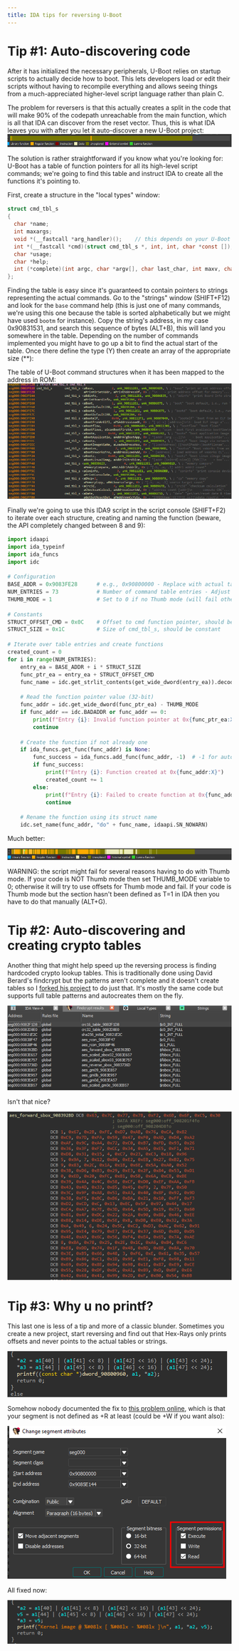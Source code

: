```yaml
---
title: IDA tips for reversing U-Boot
---
```


Tip #1: Auto-discovering code
=============================
After it has initialized the necessary peripherals, U-Boot relies on startup scripts to actually decide how to boot. This lets developers load or edit their scripts without having to recompile everything and allows seeing things from a much-appreciated higher-level script language rather than plain C.

The problem for reversers is that this actually creates a split in the code that will make 90% of the codepath unreachable from the main function, which is all that IDA can discover from the reset vector. Thus, this is what IDA leaves you with after you let it auto-discover a new U-Boot project:
![undiscovered](./IDA_tips/unexplored.png)

The solution is rather straightforward if you know what you're looking for: U-Boot has a table of function pointers for all its high-level script commands; we're going to find this table and instruct IDA to create all the functions it's pointing to.

First, create a structure in the "local types" window:
```c
struct cmd_tbl_s
{
  char *name;
  int maxargs;
  void *(__fastcall *arg_handler)();    // this depends on your U-Boot implementation, sometimes (most times) it's an integer
  int *(__fastcall *cmd)(struct cmd_tbl_s *, int, int, char *const []);
  char *usage;
  char *help;
  int (*complete)(int argc, char *argv[], char last_char, int maxv, char *cmdv[]);
};
```

Finding the table is easy since it's guaranteed to contain pointers to strings representing the actual commands. Go to the "strings" window (SHIFT+F12) and look for the ```base``` command help (this is just one of many commands, we're using this one because the table is sorted alphabetically but we might have used ```bootm``` for instance). Copy the string's address, in my case 0x90831531, and search this sequence of bytes (ALT+B), this will land you somewhere in the table. Depending on the number of commands implemented you might have to go up a bit to find the actual start of the table. Once there define the type (Y) then create an array of the appropriate size (**):

The table of U-Boot command structures when it has been mapped to the address in ROM:
![table](./IDA_tips/table_created.png)

Finally we're going to use this IDA9 script in the script console (SHIFT+F2) to iterate over each structure, creating and naming the function (beware, the API completely changed between 8 and 9):
```python
import idaapi
import ida_typeinf
import ida_funcs
import idc

# Configuration
BASE_ADDR = 0x9083FE28      # e.g., 0x90800000 - Replace with actual table start
NUM_ENTRIES = 73            # Number of command table entries - Adjust as needed
THUMB_MODE = 1              # Set to 0 if no Thumb mode (will fail otherwise)

# Constants
STRUCT_OFFSET_CMD = 0x0C    # Offset to cmd function pointer, should be constant
STRUCT_SIZE = 0x1C          # Size of cmd_tbl_s, should be constant

# Iterate over table entries and create functions
created_count = 0
for i in range(NUM_ENTRIES):
    entry_ea = BASE_ADDR + i * STRUCT_SIZE
    func_ptr_ea = entry_ea + STRUCT_OFFSET_CMD
    func_name = idc.get_strlit_contents(get_wide_dword(entry_ea)).decode('utf-8')

    # Read the function pointer value (32-bit)
    func_addr = idc.get_wide_dword(func_ptr_ea) - THUMB_MODE
    if func_addr == idc.BADADDR or func_addr == 0:
        print(f"Entry {i}: Invalid function pointer at 0x{func_ptr_ea:X} (0x{func_addr:X})")
        continue

    # Create the function if not already one
    if ida_funcs.get_func(func_addr) is None:
        func_success = ida_funcs.add_func(func_addr, -1)  # -1 for auto-end detection
        if func_success:
            print(f"Entry {i}: Function created at 0x{func_addr:X}")
            created_count += 1
        else:
            print(f"Entry {i}: Failed to create function at 0x{func_addr:X}")
            continue

    # Rename the function using its struct name
    idc.set_name(func_addr, "do" + func_name, idaapi.SN_NOWARN)
```

Much better:

![explored](./IDA_tips/explored.png)

WARNING: the script might fail for several reasons having to do with Thumb mode. If your code is NOT Thumb mode then set THUMB_MODE variable to 0; otherwise it will try to use offsets for Thumb mode and fail. If your code is Thumb mode but the section hasn't been defined as T=1 in IDA then you have to do that manually (ALT+G).

Tip #2: Auto-discovering and creating crypto tables
===================================================

Another thing that might help speed up the reversing process is finding hardcoded crypto lookup tables. This is traditionally done using David Berard's findcrypt but the patterns aren't complete and it doesn't create tables so I [forked his project](https://github.com/gquere/findcrypt-yara-autocreate) to do just that. It's mostly the same code but supports full table patterns and autocreates them on the fly.

![windows results](./IDA_tips/findcrypt2.png)

Isn't that nice?

![autocreated](./IDA_tips/aes_sbox.png)

Tip #3: Why u no printf?
========================

This last one is less of a tip and more of a classic blunder. Sometimes you create a new project, start reversing and find out that Hex-Rays only prints offsets and never points to the actual tables or strings.

![broken](./IDA_tips/broken_strings.png)

Somehow nobody documented the fix to [this problem online](https://reverseengineering.stackexchange.com/questions/18511/ida-hex-rays-decompiler-show-strings-instead-of-offset), which is that your segment is not defined as +R at least (could be +W if you want also):

![segment](./IDA_tips/segments.png)

All fixed now:

![fixed](./IDA_tips/fixed_strings.png)
